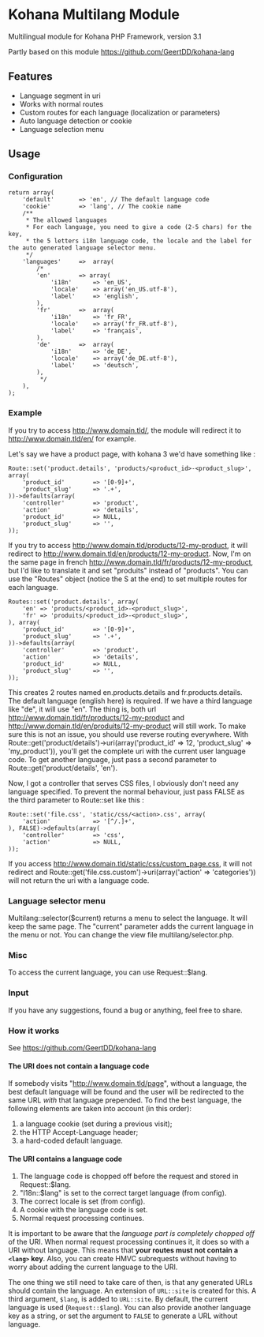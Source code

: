 # Kohana Multilang Module

Multilingual module for Kohana PHP Framework, version 3.1

Partly based on this module https://github.com/GeertDD/kohana-lang

## Features

* Language segment in uri
* Works with normal routes
* Custom routes for each language (localization or parameters)
* Auto language detection or cookie
* Language selection menu

## Usage

### Configuration

	return array(
		'default'		=> 'en', // The default language code
		'cookie'		=> 'lang', // The cookie name
		/**
		 * The allowed languages
		 * For each language, you need to give a code (2-5 chars) for the key,
		 * the 5 letters i18n language code, the locale and the label for the auto generated language selector menu.
		 */
		'languages'		=>	array( 
			/*
			'en'		=> array(
				'i18n'		=> 'en_US',
				'locale'    => array('en_US.utf-8'),
				'label'		=> 'english',
			),
			'fr'		=>	array(
				'i18n'		=> 'fr_FR',
				'locale'    => array('fr_FR.utf-8'),
				'label'		=> 'français',
			),
			'de'		=>	array(
				'i18n'		=> 'de_DE',
				'locale'    => array('de_DE.utf-8'),
				'label'		=> 'deutsch',
			),
			 */
		),
	);

### Example

If you try to access http://www.domain.tld/, the module will redirect it to http://www.domain.tld/en/ for example.

Let's say we have a product page, with kohana 3 we'd have something like : 
	
	Route::set('product.details', 'products/<product_id>-<product_slug>', array(
		'product_id'		=> '[0-9]+',
		'product_slug'		=> '.+',
	))->defaults(array(
		'controller'		=> 'product',
		'action'			=> 'details',
		'product_id'		=> NULL,
		'product_slug'		=> '',
	));

	
If you try to access http://www.domain.tld/products/12-my-product, it will redirect to http://www.domain.tld/en/products/12-my-product.
Now, I'm on the same page in french http://www.domain.tld/fr/products/12-my-product, but I'd like to translate it and set "produits" instead of "products". You can use the "Routes" object (notice the S at the end) to set multiple routes for each language.

	Routes::set('product.details', array(
		'en' => 'products/<product_id>-<product_slug>',
		'fr' => 'produits/<product_id>-<product_slug>',
	), array(
		'product_id'		=> '[0-9]+',
		'product_slug'		=> '.+',
	))->defaults(array(
		'controller'		=> 'product',
		'action'			=> 'details',
		'product_id'		=> NULL,
		'product_slug'		=> '',
	));
	
This creates 2 routes named en.products.details and fr.products.details. The default language (english here) is required. If we have a third language like "de", it will use "en". The thing is, both url  http://www.domain.tld/fr/products/12-my-product and http://www.domain.tld/en/produits/12-my-product will still work. To make sure this is not an issue, you should use reverse routing everywhere. With Route::get('product/details')->uri(array('product_id' => 12, 'product_slug' => 'my_product')), you'll get the complete uri with the current user language code. To get another language, just pass a second parameter to Route::get('product/details', 'en').

Now, I got a controller that serves CSS files, I obviously don't need any language specified. To prevent the normal behaviour, just pass FALSE as the third parameter to Route::set like this :
	
	Route::set('file.css', 'static/css/<action>.css', array(
		'action'			=> '[^/.]+',
	), FALSE)->defaults(array(
		'controller'		=> 'css',
		'action'			=> NULL,
	));
	
If you access http://www.domain.tld/static/css/custom_page.css, it will not redirect and Route::get('file.css.custom')->uri(array('action' => 'categories')) will not return the uri with a language code.

### Language selector menu

Multilang::selector($current) returns a menu to select the language. It will keep the same page. The "current" parameter adds the current language in the menu or not.
You can change the view file multilang/selector.php.

### Misc	

To access the current language, you can use Request::$lang.
	
### Input

If you have any suggestions, found a bug or anything, feel free to share.


### How it works

See https://github.com/GeertDD/kohana-lang

#### The URI does not contain a language code

If somebody visits "http://www.domain.tld/page", without a language, the best default language will be found and the user will be redirected to the same URL *with* that language prepended. To find the best language, the following elements are taken into account (in this order):

1. a language cookie (set during a previous visit);
2. the HTTP Accept-Language header;
3. a hard-coded default language.

#### The URI contains a language code

1. The language code is chopped off before the request and stored in Request::$lang.
2. "I18n::$lang" is set to the correct target language (from config).
3. The correct locale is set (from config).
4. A cookie with the language code is set.
5. Normal request processing continues.

It is important to be aware that the *language part is completely chopped off* of the URI. When normal request processing continues it, it does so with a URI without language. This means that **your routes must not contain a `<lang>` key**. Also, you can create HMVC subrequests without having to worry about adding the current language to the URI.

The one thing we still need to take care of then, is that any generated URLs should contain the language. An extension of `URL::site` is created for this. A third argument, `$lang`, is added to `URL::site`. By default, the current language is used (`Request::$lang`). You can also provide another language key as a string, or set the argument to `FALSE` to generate a URL without language.
